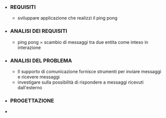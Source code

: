 - ### REQUISITI
	- sviluppare applicazione che realizzi il ping pong
- ### ANALISI DEI REQUISITI
	- ping pong = scambio di messaggi tra due entita come inteso in interazione
- ### ANALISI DEL PROBLEMA
	- Il supporto di comunicazione fornisce strumenti per inviare messaggi e ricevere messaggi
	- investigare sulla possibilità di rispondere a messaggi ricevuti dall'esterno
- ### PROGETTAZIONE
-
